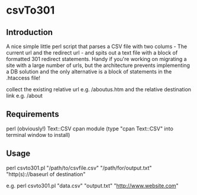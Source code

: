 csvTo301
=======

Introduction
--------------
A nice simple little perl script that parses a CSV file with two colums - The current url and the redirect url - and spits out a text file with a block of formatted 301 redirect statements.  Handy if you're working on migrating a site with a large number of urls, but the architecture prevents implementing a DB solution and the only alternative is a block of statements in the .htaccess file!

collect the existing relative url e.g. /aboutus.htm and the relative destination link e.g. /about


Requirements
-----------------
perl (obviously!)
Text::CSV cpan module (type "cpan Text::CSV" into terminal window to install)

Usage
--------
 perl csvto301.pl "/path/to/csvfile.csv" "/path/for/output.txt" "http(s)://baseurl of destination"
 
 e.g. perl csvto301.pl "data.csv" "output.txt" "http://www.website.com"